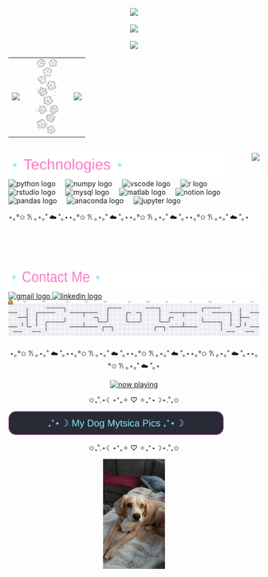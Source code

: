 <p align="center">
  <img src="https://capsule-render.vercel.app/api?type=soft&height=120&text=I'm%20Emma%20🌸&fontAlign=50&fontSize=40&color=FBB6CE&fontColor=1A1B27&animation=twinkling&desc=Data%20science%20•%20Physics%20•%20Sustainability&descAlign=50&descAlignY=75" />
</p>

<p align="center">
  <img src="https://readme-typing-svg.demolab.com?font=Nunito&size=24&pause=1200&center=true&vCenter=true&width=600&lines=Hi+%F0%9F%91%8B;Data+Science+%E2%9C%A8+Modeling;Python+%7C+R;Based+in+Texas+%F0%9F%8C%B5" />
</p>

<p align="center">
  <img src="https://streak-stats.demolab.com?user=emmaluciae&theme=dracula&hide_border=true" height="150" />
</p>

<table align="center">
  <tr>
    <td><img src="https://github-readme-stats.vercel.app/api?username=emmaluciae&show_icons=true&theme=dracula&hide_border=false" height="150" /></td>
    <td width="80" align="center"><img src="./assets/dividero.gif?v=1" height="150" /></td>
    <td><img src="https://github-readme-stats.vercel.app/api/top-langs?username=emmaluciae&layout=compact&langs_count=5&theme=dracula&hide_border=false" height="150" /></td>
  </tr>
</table>

<br clear="both">

<img align="right" height="225" src="https://i.postimg.cc/GtZmZn1Z/download.gif" />

<td align="left"><img src="./assets/technologies-pink.svg?v=4" height="50"></td>

<div align="left">
  <img src="https://cdn.jsdelivr.net/gh/devicons/devicon/icons/python/python-original.svg" height="30" alt="python logo" />
  <img width="12" />
  <img src="https://cdn.jsdelivr.net/gh/devicons/devicon/icons/numpy/numpy-original.svg" height="30" alt="numpy logo" />
  <img width="12" />
  <img src="https://cdn.jsdelivr.net/gh/devicons/devicon/icons/vscode/vscode-original.svg" height="30" alt="vscode logo" />
  <img width="12" />
  <img src="https://cdn.jsdelivr.net/gh/devicons/devicon/icons/r/r-original.svg" height="30" alt="r logo" />
  <img width="12" />
  <img src="https://cdn.jsdelivr.net/gh/devicons/devicon/icons/rstudio/rstudio-original.svg" height="30" alt="rstudio logo" />
  <img width="12" />
  <img src="https://cdn.jsdelivr.net/gh/devicons/devicon/icons/mysql/mysql-original.svg" height="30" alt="mysql logo" />
  <img width="12" />
  <img src="https://cdn.jsdelivr.net/gh/devicons/devicon/icons/matlab/matlab-original.svg" height="30" alt="matlab logo" />
  <img width="12" />
  <img src="https://cdn.jsdelivr.net/gh/devicons/devicon/icons/notion/notion-original.svg" height="30" alt="notion logo" />
  <img width="12" />
  <img src="https://cdn.jsdelivr.net/gh/devicons/devicon/icons/pandas/pandas-original.svg" height="30" alt="pandas logo" />
  <img width="12" />
  <img src="https://cdn.jsdelivr.net/gh/devicons/devicon/icons/anaconda/anaconda-original.svg" height="30" alt="anaconda logo" />
  <img width="12" />
  <img src="https://cdn.jsdelivr.net/gh/devicons/devicon/icons/jupyter/jupyter-original.svg" height="30" alt="jupyter logo" />
</div>

<p align="left">⋆｡°✩ 𐙚 ｡⋆｡˚ ☁️ ˚｡⋆⋆｡°✩ 𐙚 ｡⋆｡˚ ☁️ ˚｡⋆⋆｡°✩ 𐙚 ｡⋆｡˚ ☁️ ˚｡⋆⋆｡°✩ 𐙚 ｡⋆｡˚ ☁️ ˚｡⋆</p>

<td align="left"><img src="./assets/contacto-pink.svg?v=1" height="50"></td>

<div align="left">
  <a href="mailto:emmaluciaelizondo@gmail.com" target="_blank">
    <img src="https://img.shields.io/static/v1?message=Gmail&logo=gmail&label=&color=D14836&logoColor=white&labelColor=&style=for-the-badge" height="35" alt="gmail logo" />
  </a>
  <a href="https://www.linkedin.com/in/emmalucia-elizondo-a084a823b/" target="_blank">
    <img src="https://img.shields.io/static/v1?message=LinkedIn&logo=linkedin&label=&color=0077B5&logoColor=white&labelColor=&style=for-the-badge" height="35" alt="linkedin logo" />
  </a>
</div>

<picture>
  <source media="(prefers-color-scheme: dark)" srcset="https://raw.githubusercontent.com/emmaluciae/emmaluciae/output/pacman-contribution-graph-dark.svg">
  <source media="(prefers-color-scheme: light)" srcset="https://raw.githubusercontent.com/emmaluciae/emmaluciae/output/pacman-contribution-graph.svg">
  <img alt="pacman contribution graph" src="https://raw.githubusercontent.com/emmaluciae/emmaluciae/output/pacman-contribution-graph.svg">
</picture>

<br clear="both" />

<p align="center">⋆｡°✩ 𐙚 ｡⋆｡˚ ☁️ ˚｡⋆⋆｡°✩ 𐙚 ｡⋆｡˚ ☁️ ˚｡⋆⋆｡°✩ 𐙚 ｡⋆｡˚ ☁️ ˚｡⋆⋆｡°✩ 𐙚 ｡⋆｡˚ ☁️ ˚｡⋆⋆｡°✩ 𐙚 ｡⋆｡˚ ☁️ ˚｡⋆</p>

<p align="center">
  <a href="https://open.spotify.com/user/"><img src="https://novatorem.vercel.app/api/spotify" alt="now playing" /></a>
</p>

<p align="center">✩₊˚.⋆☾⋆⁺₊✧  ♡  ✧₊⁺⋆☽⋆.˚₊✩</p>
<p align="left"><img src="./assets/mystica-title.svg?v=1" height="48" alt="my widget"></p>
<p align="center">✩₊˚.⋆☾⋆⁺₊✧  ♡  ✧₊⁺⋆☽⋆.˚₊✩</p>

<p align="center">
  <img src="https://raw.githubusercontent.com/emmaluciae/emmaluciae/output/gallery/slideshow.gif?v=1" height="220" alt="slideshow">
</p>

